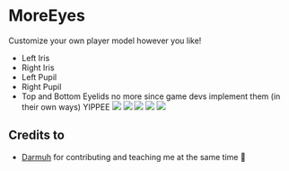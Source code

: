 # MoreEyes

Customize your own player model however you like!

- Left Iris
- Right Iris
- Left Pupil
- Right Pupil
- Top and Bottom Eyelids no more since game devs implement them (in their own ways) YIPPEE
![](https://media.discordapp.net/attachments/1348729665879015565/1348829553048555551/image.png?ex=67dac629&is=67d974a9&hm=9bb4a8a71ad8e40dd3a50435ff33b298a1d1771a9dcdfca33405459ffac69139&=&format=webp&quality=lossless)
![](https://media.discordapp.net/attachments/1348729665879015565/1348802440740475091/image.png?ex=67db55a9&is=67da0429&hm=f6209b16742c8953a93050c75361dfba7c1030105deea0ce3d85975f3edd69e4&=&format=webp&quality=lossless)
![](https://media.discordapp.net/attachments/1348729665879015565/1348798930283921460/image.png?ex=67db5264&is=67da00e4&hm=aa44a8775a06b201eb2b09d78a8dd8e58fee1472920cf500e704bc3f2213e4a5&=&format=webp&quality=lossless)
![](https://media.discordapp.net/attachments/1348729665879015565/1348780867019083776/image.png?ex=67db4191&is=67d9f011&hm=970a1594e9900b40a43956b18829c124cdf7c1f85cf511c907ca408a243f2704&=&format=webp&quality=lossless)
![](https://media.discordapp.net/attachments/1348729665879015565/1348780866683277415/image.png?ex=67db4191&is=67d9f011&hm=fbb1c2e2fdc180bec36b08393ecd0876b9b5f2d7d09b292d1bd9dbeb2aa9139b&=&format=webp&quality=lossless)


## Credits to
- [Darmuh](https://github.com/darmuh) for contributing and teaching me at the same time 🥇
